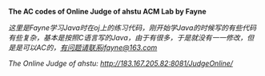 **The AC codes of Online Judge of ahstu ACM Lab by Fayne**

*这里是Fayne学习Java时在oj上的练习代码，刚开始学Java的时候写的有些代码有些复杂，基本是按照C语言写的Java，由于有很多，于是就没有一一修改，但是是可以AC的，有问题请联系ifayne@163.com*

*The Online Judge of ahstu: http://183.167.205.82:8081/JudgeOnline/*
